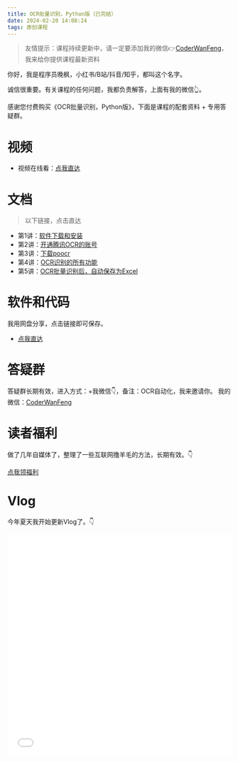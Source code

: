 ```yaml
---
title: OCR批量识别，Python版（已完结）
date: 2024-02-20 14:08:24
tags: 原创课程
---
```


> 友情提示：课程持续更新中，请一定要添加我的微信👉[CoderWanFeng](https://mp.weixin.qq.com/s/Nt8E8vC-ZsoN1McTOYbY2g)，我来给你提供课程最新资料


你好，我是程序员晚枫，小红书/B站/抖音/知乎，都叫这个名字。

诚信很重要。有关课程的任何问题，我都负责解答，上面有我的微信👆。

感谢您付费购买《OCR批量识别，Python版》，下面是课程的配套资料 + 专用答疑群。

# 视频

- 视频在线看：[点我直达](https://www.bilibili.com/video/BV13J4m1s7L7/?spm_id_from=333.999.0.0)

# 文档

> 以下链接，点击直达

- 第1讲：[软件下载和安装](https://www.python-office.com/course-002/5-poocr/docs/1-install_python_pycharm.html)
- 第2讲：[开通腾讯OCR的账号](https://www.python-office.com/course-002/5-poocr/docs/2-tencent_account.html)
- 第3讲：[下载poocr](https://www.python-office.com/course-002/5-poocr/docs/3-install_poocr.html)
- 第4讲：[OCR识别的所有功能](https://www.python-office.com/course-002/5-poocr/docs/4-all_ocr_func.html)
- 第5讲：[OCR批量识别后，自动保存为Excel](https://www.python-office.com/course-002/5-poocr/docs/5-ocr2excel.html)

# 软件和代码


我用网盘分享，点击链接即可保存。
- [点我直达](https://pan.quark.cn/s/43c27c3e38d2)


# 答疑群

答疑群长期有效，进入方式：+我微信👇，备注：OCR自动化，我来邀请你。
我的微信：[CoderWanFeng](https://mp.weixin.qq.com/s/Nt8E8vC-ZsoN1McTOYbY2g)


# 读者福利

做了几年自媒体了，整理了一些互联网撸羊毛的方法，长期有效。👇

[点我领福利](http://python4office.cn/sideline-pro-list/)

# Vlog

今年夏天我开始更新Vlog了。👇

<iframe src="//player.bilibili.com/player.html?bvid=BV1mz4y177j1" scrolling="no" border="0" frameborder="no" framespacing="0" allowfullscreen="true" width=100%, height=500> </iframe>